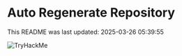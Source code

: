 # Auto Regenerate Repository

This README was last updated: 2025-03-26 05:39:55

 ![TryHackMe](https://tryhackme.com/badge/533634)
